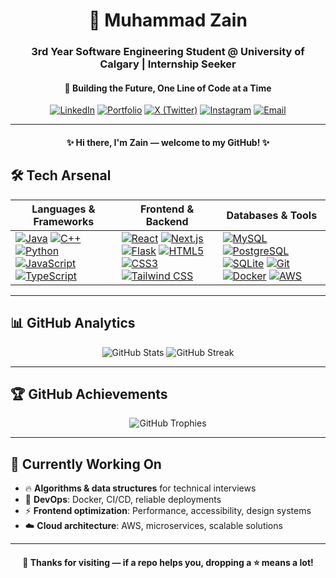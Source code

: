 <div align="center">
  <h1>👋 Muhammad Zain</h1>
  <h3>3rd Year Software Engineering Student @ University of Calgary | Internship Seeker</h3>
  <h4>🚀 Building the Future, One Line of Code at a Time</h4>
  
  [![LinkedIn](https://img.shields.io/badge/LinkedIn-0077B5?style=flat-square&logo=linkedin&logoColor=white)](https://www.linkedin.com/in/muhammadzain03/)
  [![Portfolio](https://img.shields.io/badge/Portfolio-000000?style=flat-square&logo=vercel&logoColor=white)](https://muhammadzain.app/)
  [![X (Twitter)](https://img.shields.io/badge/X-000000?style=flat-square&logo=x&logoColor=white)](https://x.com/muhammadzain003)
  [![Instagram](https://img.shields.io/badge/Instagram-E4405F?style=flat-square&logo=instagram&logoColor=white)](https://www.instagram.com/muhammad_zain14/)
  [![Email](https://img.shields.io/badge/Gmail-D14836?style=flat-square&logo=gmail&logoColor=white)](mailto:muhammadzain0476@gmail.com)
</div>

---

<div align="center">
  <h4>✨ Hi there, I'm Zain — welcome to my GitHub! ✨</h4>
</div>

## 🛠️ **Tech Arsenal**

**Languages & Frameworks** | **Frontend & Backend** | **Databases & Tools**
---|---|---
[![Java](https://img.shields.io/badge/Java-ED8B00?style=flat-square&logo=openjdk&logoColor=white)](https://docs.oracle.com/en/java/) [![C++](https://img.shields.io/badge/C%2B%2B-00599C?style=flat-square&logo=c%2B%2B&logoColor=white)](https://isocpp.org/) [![Python](https://img.shields.io/badge/Python-3776AB?style=flat-square&logo=python&logoColor=white)](https://docs.python.org/) [![JavaScript](https://img.shields.io/badge/JavaScript-F7DF1E?style=flat-square&logo=javascript&logoColor=black)](https://developer.mozilla.org/docs/Web/JavaScript) [![TypeScript](https://img.shields.io/badge/TypeScript-007ACC?style=flat-square&logo=typescript&logoColor=white)](https://www.typescriptlang.org/docs/) | [![React](https://img.shields.io/badge/React-20232A?style=flat-square&logo=react&logoColor=61DAFB)](https://react.dev/) [![Next.js](https://img.shields.io/badge/Next.js-000000?style=flat-square&logo=next.js&logoColor=white)](https://nextjs.org/docs) [![Flask](https://img.shields.io/badge/Flask-000000?style=flat-square&logo=flask&logoColor=white)](https://flask.palletsprojects.com/) [![HTML5](https://img.shields.io/badge/HTML5-E34F26?style=flat-square&logo=html5&logoColor=white)](https://developer.mozilla.org/docs/Web/HTML) [![CSS3](https://img.shields.io/badge/CSS3-1572B6?style=flat-square&logo=css3&logoColor=white)](https://developer.mozilla.org/docs/Web/CSS) [![Tailwind CSS](https://img.shields.io/badge/Tailwind_CSS-38B2AC?style=flat-square&logo=tailwind-css&logoColor=white)](https://tailwindcss.com/docs) | [![MySQL](https://img.shields.io/badge/MySQL-4479A1?style=flat-square&logo=mysql&logoColor=white)](https://dev.mysql.com/doc/) [![PostgreSQL](https://img.shields.io/badge/PostgreSQL-316192?style=flat-square&logo=postgresql&logoColor=white)](https://www.postgresql.org/docs/) [![SQLite](https://img.shields.io/badge/SQLite-07405E?style=flat-square&logo=sqlite&logoColor=white)](https://www.sqlite.org/docs.html) [![Git](https://img.shields.io/badge/Git-F05032?style=flat-square&logo=git&logoColor=white)](https://git-scm.com/docs) [![Docker](https://img.shields.io/badge/Docker-2496ED?style=flat-square&logo=docker&logoColor=white)](https://docs.docker.com/) [![AWS](https://img.shields.io/badge/AWS-FF9900?style=flat-square&logo=amazonaws&logoColor=white)](https://docs.aws.amazon.com/)

---

## 📊 **GitHub Analytics**

<div align="center">
  <img src="https://github-readme-stats.vercel.app/api?username=muhammadzain03&show_icons=true&theme=radical&hide_border=true&bg_color=0D1117&title_color=58A6FF&text_color=FFFFFF&icon_color=58A6FF&hide=contribs,prs&card_width=350" alt="GitHub Stats" />

  <img src="https://github-readme-streak-stats.herokuapp.com/?user=muhammadzain03&theme=radical&hide_border=true&background=0D1117&stroke=58A6FF&ring=58A6FF&fire=58A6FF&currStreakNum=FFFFFF&sideNums=FFFFFF&currStreakLabel=58A6FF&sideLabels=58A6FF&dates=FFFFFF&card_width=350" alt="GitHub Streak" />
</div>

---

## 🏆 **GitHub Achievements**

<div align="center">
  <img src="https://github-trophies.vercel.app/?username=muhammadzain03&theme=radical&no-frame=true&no-bg=true&margin-w=8&margin-h=8&row=1&column=7" alt="GitHub Trophies" />
</div>

---

## 🚧 **Currently Working On**

- 🔥 **Algorithms & data structures** for technical interviews  
- 🐳 **DevOps**: Docker, CI/CD, reliable deployments  
- ⚡ **Frontend optimization**: Performance, accessibility, design systems  
- ☁️ **Cloud architecture**: AWS, microservices, scalable solutions  

---

<div align="center">
  <h4>🙌 Thanks for visiting — if a repo helps you, dropping a ⭐ means a lot!</h4>
</div>
